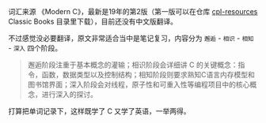 词汇来源 《Modern C》，最新是19年的第2版（第一版可以在仓库 [cpl-resources](https://github.com/courses-at-nju-by-hfwei/cpl-resources/tree/main/books) Classic Books 目录里下载），目前还没有中文版翻译。

不过感觉没必要翻译，原文非常适合当中是笔记复习，内容分为 `邂逅` - `相识` - `相知` - `深入` 四个阶段。

> 邂逅阶段注重于基本概念的灌输；相识阶段会详细讲 C 的关键概念：指令，函数，数据类型以及控制结构；相知阶段则要求熟知C语言内存模型和图书馆界面；深入阶段会对线程，原子性和可重入性等编程项目中的核心概念，进行深入的探讨。

打算把单词记录下，这样既学了 C 又学了英语，一举两得。




